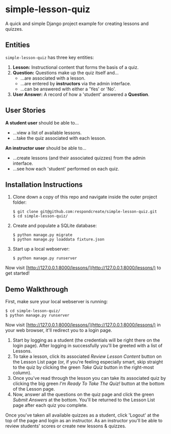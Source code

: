 # simple-lesson-quiz

A quick and simple Django project example for creating lessons and quizzes. 

## Entities

`simple-lesson-quiz` has three key entities:

1. **Lesson:** Instructional content that forms the basis of a quiz.
2. **Question:** Questions make up the quiz itself and...
    * ...are associated with a lesson.
    * ...are entered by **instructors** via the admin interface.
    * ...can be answered with either a 'Yes' or 'No'.
3. **User Answer:** A record of how a 'student' answered a **Question**.

## User Stories

**A student user** should be able to...
* ...view a list of available lessons.
* ...take the quiz associated with each lesson.

**An instructor user** should be able to...
* ...create lessons (and their associated quizzes) from the admin interface.
* ...see how each 'student' performed on each quiz.

## Installation Instructions

1. Clone down a copy of this repo and navigate inside the outer project folder:

    ```
    $ git clone git@github.com:respondcreate/simple-lesson-quiz.git
    $ cd simple-lesson-quiz/
    ```

2. Create and populate a SQLite database:

    ```
    $ python manage.py migrate
    $ python manage.py loaddata fixture.json
    ```

3. Start up a local webserver:

    ```
    $ python manage.py runserver
    ```

Now visit [http://127.0.0.1:8000/lessons/](http://127.0.0.1:8000/lessons/) to get started!

## Demo Walkthrough

First, make sure your local webserver is running:

```
$ cd simple-lesson-quiz/
$ python manage.py runserver
```

Now visit [http://127.0.0.1:8000/lessons/](http://127.0.0.1:8000/lessons/) in your web browser, it'll redirect you to a login page.

1. Start by logging as a student (the credentials will be right there on the login page). After logging in successfully you'll be greeted with a list of Lessons.
2. To take a lesson, click its associated _Review Lesson Content_ button on the Lesson List page (or, if you're feeling especially smart, skip straight to the quiz by clicking the green _Take Quiz_ button in the right-most column).
3. Once you've read through the lesson you can take its associated quiz by clicking the big green _I'm Ready To Take The Quiz!_ button at the bottom of the Lesson page.
4. Now, answer all the questions on the quiz page and click the green _Submit Answers_ at the bottom. You'll be returned to the Lesson List page after each quiz you complete.

Once you've taken all available quizzes as a student, click 'Logout' at the top of the page and login as an instructor. As an instructor you'll be able to review students' scores or create new lessons & quizzes.
